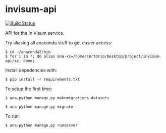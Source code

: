 # invisum-api

[![Build Status](https://travis-ci.com/LionsWrath/invisum-api.svg?token=wigrzBbkCwvBZ4hq2ys8&branch=master)](https://travis-ci.com/LionsWrath/invisum-api)

API for the In Visum service.

Try aliasing all anaconda stuff to get easier access:
	
	$ cd ~/anaconda2/bin
	$ for i in *; do alias ana-xz=/home/certorio/Desktop/project/invisum-api/xz; done;

Install depedencies with:
	
	$ pip install -r requirements.txt

To setup the first time:
	
	$ ana-python manage.py makemigrations datasets
	
	$ ana-python manage.py migrate

To run:	
	
	$ ana-python manage.py runserver
